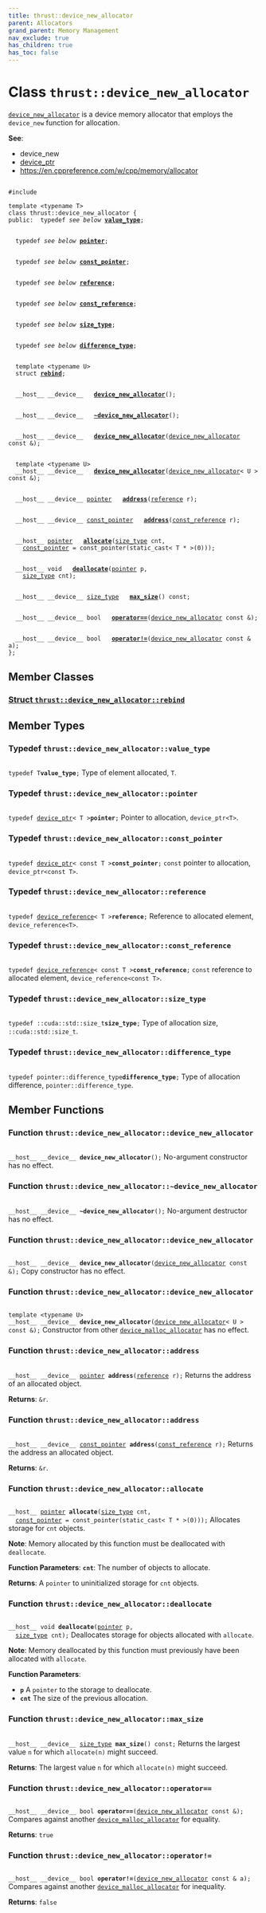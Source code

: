 ```yaml
---
title: thrust::device_new_allocator
parent: Allocators
grand_parent: Memory Management
nav_exclude: true
has_children: true
has_toc: false
---
```


# Class `thrust::device_new_allocator`

<code><a href="{{ site.baseurl }}/api/classes/classthrust_1_1device__new__allocator.html">device&#95;new&#95;allocator</a></code> is a device memory allocator that employs the <code>device&#95;new</code> function for allocation.

**See**:
* device_new 
* <a href="{{ site.baseurl }}/api/classes/classthrust_1_1device__ptr.html">device_ptr</a>
* <a href="https://en.cppreference.com/w/cpp/memory/allocator">https://en.cppreference.com/w/cpp/memory/allocator</a>

<code class="doxybook">
<span>#include <thrust/device_new_allocator.h></span><br>
<span>template &lt;typename T&gt;</span>
<span>class thrust::device&#95;new&#95;allocator {</span>
<span>public:</span><span>&nbsp;&nbsp;typedef <i>see below</i> <b><a href="{{ site.baseurl }}/api/classes/classthrust_1_1device__new__allocator.html#typedef-value-type">value&#95;type</a></b>;</span>
<br>
<span>&nbsp;&nbsp;typedef <i>see below</i> <b><a href="{{ site.baseurl }}/api/classes/classthrust_1_1device__new__allocator.html#typedef-pointer">pointer</a></b>;</span>
<br>
<span>&nbsp;&nbsp;typedef <i>see below</i> <b><a href="{{ site.baseurl }}/api/classes/classthrust_1_1device__new__allocator.html#typedef-const-pointer">const&#95;pointer</a></b>;</span>
<br>
<span>&nbsp;&nbsp;typedef <i>see below</i> <b><a href="{{ site.baseurl }}/api/classes/classthrust_1_1device__new__allocator.html#typedef-reference">reference</a></b>;</span>
<br>
<span>&nbsp;&nbsp;typedef <i>see below</i> <b><a href="{{ site.baseurl }}/api/classes/classthrust_1_1device__new__allocator.html#typedef-const-reference">const&#95;reference</a></b>;</span>
<br>
<span>&nbsp;&nbsp;typedef <i>see below</i> <b><a href="{{ site.baseurl }}/api/classes/classthrust_1_1device__new__allocator.html#typedef-size-type">size&#95;type</a></b>;</span>
<br>
<span>&nbsp;&nbsp;typedef <i>see below</i> <b><a href="{{ site.baseurl }}/api/classes/classthrust_1_1device__new__allocator.html#typedef-difference-type">difference&#95;type</a></b>;</span>
<br>
<span>&nbsp;&nbsp;template &lt;typename U&gt;</span>
<span>&nbsp;&nbsp;struct <b><a href="{{ site.baseurl }}/api/classes/structthrust_1_1device__new__allocator_1_1rebind.html">rebind</a></b>;</span>
<br>
<span>&nbsp;&nbsp;__host__ __device__ </span><span>&nbsp;&nbsp;<b><a href="{{ site.baseurl }}/api/classes/classthrust_1_1device__new__allocator.html#function-device-new-allocator">device&#95;new&#95;allocator</a></b>();</span>
<br>
<span>&nbsp;&nbsp;__host__ __device__ </span><span>&nbsp;&nbsp;<b><a href="{{ site.baseurl }}/api/classes/classthrust_1_1device__new__allocator.html#function-~device-new-allocator">~device&#95;new&#95;allocator</a></b>();</span>
<br>
<span>&nbsp;&nbsp;__host__ __device__ </span><span>&nbsp;&nbsp;<b><a href="{{ site.baseurl }}/api/classes/classthrust_1_1device__new__allocator.html#function-device-new-allocator">device&#95;new&#95;allocator</a></b>(<a href="{{ site.baseurl }}/api/classes/classthrust_1_1device__new__allocator.html">device_new_allocator</a> const &);</span>
<br>
<span>&nbsp;&nbsp;template &lt;typename U&gt;</span>
<span>&nbsp;&nbsp;__host__ __device__ </span><span>&nbsp;&nbsp;<b><a href="{{ site.baseurl }}/api/classes/classthrust_1_1device__new__allocator.html#function-device-new-allocator">device&#95;new&#95;allocator</a></b>(<a href="{{ site.baseurl }}/api/classes/classthrust_1_1device__new__allocator.html">device_new_allocator</a>< U > const &);</span>
<br>
<span>&nbsp;&nbsp;__host__ __device__ <a href="{{ site.baseurl }}/api/classes/classthrust_1_1device__new__allocator.html#typedef-pointer">pointer</a> </span><span>&nbsp;&nbsp;<b><a href="{{ site.baseurl }}/api/classes/classthrust_1_1device__new__allocator.html#function-address">address</a></b>(<a href="{{ site.baseurl }}/api/classes/classthrust_1_1device__new__allocator.html#typedef-reference">reference</a> r);</span>
<br>
<span>&nbsp;&nbsp;__host__ __device__ <a href="{{ site.baseurl }}/api/classes/classthrust_1_1device__new__allocator.html#typedef-const-pointer">const_pointer</a> </span><span>&nbsp;&nbsp;<b><a href="{{ site.baseurl }}/api/classes/classthrust_1_1device__new__allocator.html#function-address">address</a></b>(<a href="{{ site.baseurl }}/api/classes/classthrust_1_1device__new__allocator.html#typedef-const-reference">const_reference</a> r);</span>
<br>
<span>&nbsp;&nbsp;__host__ <a href="{{ site.baseurl }}/api/classes/classthrust_1_1device__new__allocator.html#typedef-pointer">pointer</a> </span><span>&nbsp;&nbsp;<b><a href="{{ site.baseurl }}/api/classes/classthrust_1_1device__new__allocator.html#function-allocate">allocate</a></b>(<a href="{{ site.baseurl }}/api/classes/classthrust_1_1device__new__allocator.html#typedef-size-type">size_type</a> cnt,</span>
<span>&nbsp;&nbsp;&nbsp;&nbsp;<a href="{{ site.baseurl }}/api/classes/classthrust_1_1device__new__allocator.html#typedef-const-pointer">const_pointer</a> = const&#95;pointer(static&#95;cast&lt; T &#42; &gt;(0)));</span>
<br>
<span>&nbsp;&nbsp;__host__ void </span><span>&nbsp;&nbsp;<b><a href="{{ site.baseurl }}/api/classes/classthrust_1_1device__new__allocator.html#function-deallocate">deallocate</a></b>(<a href="{{ site.baseurl }}/api/classes/classthrust_1_1device__new__allocator.html#typedef-pointer">pointer</a> p,</span>
<span>&nbsp;&nbsp;&nbsp;&nbsp;<a href="{{ site.baseurl }}/api/classes/classthrust_1_1device__new__allocator.html#typedef-size-type">size_type</a> cnt);</span>
<br>
<span>&nbsp;&nbsp;__host__ __device__ <a href="{{ site.baseurl }}/api/classes/classthrust_1_1device__new__allocator.html#typedef-size-type">size_type</a> </span><span>&nbsp;&nbsp;<b><a href="{{ site.baseurl }}/api/classes/classthrust_1_1device__new__allocator.html#function-max-size">max&#95;size</a></b>() const;</span>
<br>
<span>&nbsp;&nbsp;__host__ __device__ bool </span><span>&nbsp;&nbsp;<b><a href="{{ site.baseurl }}/api/classes/classthrust_1_1device__new__allocator.html#function-operator==">operator==</a></b>(<a href="{{ site.baseurl }}/api/classes/classthrust_1_1device__new__allocator.html">device_new_allocator</a> const &);</span>
<br>
<span>&nbsp;&nbsp;__host__ __device__ bool </span><span>&nbsp;&nbsp;<b><a href="{{ site.baseurl }}/api/classes/classthrust_1_1device__new__allocator.html#function-operator!=">operator!=</a></b>(<a href="{{ site.baseurl }}/api/classes/classthrust_1_1device__new__allocator.html">device_new_allocator</a> const & a);</span>
<span>};</span>
</code>

## Member Classes

<h3 id="struct-thrustdevice-new-allocatorrebind">
<a href="{{ site.baseurl }}/api/classes/structthrust_1_1device__new__allocator_1_1rebind.html">Struct <code>thrust::device&#95;new&#95;allocator::rebind</code>
</a>
</h3>


## Member Types

<h3 id="typedef-value-type">
Typedef <code>thrust::device&#95;new&#95;allocator::value&#95;type</code>
</h3>

<code class="doxybook">
<span>typedef T<b>value_type</b>;</span></code>
Type of element allocated, <code>T</code>. 

<h3 id="typedef-pointer">
Typedef <code>thrust::device&#95;new&#95;allocator::pointer</code>
</h3>

<code class="doxybook">
<span>typedef <a href="{{ site.baseurl }}/api/classes/classthrust_1_1device__ptr.html">device_ptr</a>< T ><b>pointer</b>;</span></code>
Pointer to allocation, <code>device&#95;ptr&lt;T&gt;</code>. 

<h3 id="typedef-const-pointer">
Typedef <code>thrust::device&#95;new&#95;allocator::const&#95;pointer</code>
</h3>

<code class="doxybook">
<span>typedef <a href="{{ site.baseurl }}/api/classes/classthrust_1_1device__ptr.html">device_ptr</a>< const T ><b>const_pointer</b>;</span></code>
<code>const</code> pointer to allocation, <code>device&#95;ptr&lt;const T&gt;</code>. 

<h3 id="typedef-reference">
Typedef <code>thrust::device&#95;new&#95;allocator::reference</code>
</h3>

<code class="doxybook">
<span>typedef <a href="{{ site.baseurl }}/api/classes/classthrust_1_1device__reference.html">device_reference</a>< T ><b>reference</b>;</span></code>
Reference to allocated element, <code>device&#95;reference&lt;T&gt;</code>. 

<h3 id="typedef-const-reference">
Typedef <code>thrust::device&#95;new&#95;allocator::const&#95;reference</code>
</h3>

<code class="doxybook">
<span>typedef <a href="{{ site.baseurl }}/api/classes/classthrust_1_1device__reference.html">device_reference</a>< const T ><b>const_reference</b>;</span></code>
<code>const</code> reference to allocated element, <code>device&#95;reference&lt;const T&gt;</code>. 

<h3 id="typedef-size-type">
Typedef <code>thrust::device&#95;new&#95;allocator::size&#95;type</code>
</h3>

<code class="doxybook">
<span>typedef ::cuda::std::size_t<b>size_type</b>;</span></code>
Type of allocation size, <code>::cuda::std::size&#95;t</code>. 

<h3 id="typedef-difference-type">
Typedef <code>thrust::device&#95;new&#95;allocator::difference&#95;type</code>
</h3>

<code class="doxybook">
<span>typedef pointer::difference_type<b>difference_type</b>;</span></code>
Type of allocation difference, <code>pointer::difference&#95;type</code>. 


## Member Functions

<h3 id="function-device-new-allocator">
Function <code>thrust::device&#95;new&#95;allocator::device&#95;new&#95;allocator</code>
</h3>

<code class="doxybook">
<span>__host__ __device__ </span><span><b>device_new_allocator</b>();</span></code>
No-argument constructor has no effect. 

<h3 id="function-~device-new-allocator">
Function <code>thrust::device&#95;new&#95;allocator::~device&#95;new&#95;allocator</code>
</h3>

<code class="doxybook">
<span>__host__ __device__ </span><span><b>~device_new_allocator</b>();</span></code>
No-argument destructor has no effect. 

<h3 id="function-device-new-allocator">
Function <code>thrust::device&#95;new&#95;allocator::device&#95;new&#95;allocator</code>
</h3>

<code class="doxybook">
<span>__host__ __device__ </span><span><b>device_new_allocator</b>(<a href="{{ site.baseurl }}/api/classes/classthrust_1_1device__new__allocator.html">device_new_allocator</a> const &);</span></code>
Copy constructor has no effect. 

<h3 id="function-device-new-allocator">
Function <code>thrust::device&#95;new&#95;allocator::device&#95;new&#95;allocator</code>
</h3>

<code class="doxybook">
<span>template &lt;typename U&gt;</span>
<span>__host__ __device__ </span><span><b>device_new_allocator</b>(<a href="{{ site.baseurl }}/api/classes/classthrust_1_1device__new__allocator.html">device_new_allocator</a>< U > const &);</span></code>
Constructor from other <code><a href="{{ site.baseurl }}/api/classes/classthrust_1_1device__malloc__allocator.html">device&#95;malloc&#95;allocator</a></code> has no effect. 

<h3 id="function-address">
Function <code>thrust::device&#95;new&#95;allocator::address</code>
</h3>

<code class="doxybook">
<span>__host__ __device__ <a href="{{ site.baseurl }}/api/classes/classthrust_1_1device__new__allocator.html#typedef-pointer">pointer</a> </span><span><b>address</b>(<a href="{{ site.baseurl }}/api/classes/classthrust_1_1device__new__allocator.html#typedef-reference">reference</a> r);</span></code>
Returns the address of an allocated object. 

**Returns**:
<code>&r</code>. 

<h3 id="function-address">
Function <code>thrust::device&#95;new&#95;allocator::address</code>
</h3>

<code class="doxybook">
<span>__host__ __device__ <a href="{{ site.baseurl }}/api/classes/classthrust_1_1device__new__allocator.html#typedef-const-pointer">const_pointer</a> </span><span><b>address</b>(<a href="{{ site.baseurl }}/api/classes/classthrust_1_1device__new__allocator.html#typedef-const-reference">const_reference</a> r);</span></code>
Returns the address an allocated object. 

**Returns**:
<code>&r</code>. 

<h3 id="function-allocate">
Function <code>thrust::device&#95;new&#95;allocator::allocate</code>
</h3>

<code class="doxybook">
<span>__host__ <a href="{{ site.baseurl }}/api/classes/classthrust_1_1device__new__allocator.html#typedef-pointer">pointer</a> </span><span><b>allocate</b>(<a href="{{ site.baseurl }}/api/classes/classthrust_1_1device__new__allocator.html#typedef-size-type">size_type</a> cnt,</span>
<span>&nbsp;&nbsp;<a href="{{ site.baseurl }}/api/classes/classthrust_1_1device__new__allocator.html#typedef-const-pointer">const_pointer</a> = const&#95;pointer(static&#95;cast&lt; T &#42; &gt;(0)));</span></code>
Allocates storage for <code>cnt</code> objects. 

**Note**:
Memory allocated by this function must be deallocated with <code>deallocate</code>. 

**Function Parameters**:
**`cnt`**: The number of objects to allocate. 

**Returns**:
A <code>pointer</code> to uninitialized storage for <code>cnt</code> objects. 

<h3 id="function-deallocate">
Function <code>thrust::device&#95;new&#95;allocator::deallocate</code>
</h3>

<code class="doxybook">
<span>__host__ void </span><span><b>deallocate</b>(<a href="{{ site.baseurl }}/api/classes/classthrust_1_1device__new__allocator.html#typedef-pointer">pointer</a> p,</span>
<span>&nbsp;&nbsp;<a href="{{ site.baseurl }}/api/classes/classthrust_1_1device__new__allocator.html#typedef-size-type">size_type</a> cnt);</span></code>
Deallocates storage for objects allocated with <code>allocate</code>. 

**Note**:
Memory deallocated by this function must previously have been allocated with <code>allocate</code>. 

**Function Parameters**:
* **`p`** A <code>pointer</code> to the storage to deallocate. 
* **`cnt`** The size of the previous allocation. 

<h3 id="function-max-size">
Function <code>thrust::device&#95;new&#95;allocator::max&#95;size</code>
</h3>

<code class="doxybook">
<span>__host__ __device__ <a href="{{ site.baseurl }}/api/classes/classthrust_1_1device__new__allocator.html#typedef-size-type">size_type</a> </span><span><b>max_size</b>() const;</span></code>
Returns the largest value <code>n</code> for which <code>allocate(n)</code> might succeed. 

**Returns**:
The largest value <code>n</code> for which <code>allocate(n)</code> might succeed. 

<h3 id="function-operator==">
Function <code>thrust::device&#95;new&#95;allocator::operator==</code>
</h3>

<code class="doxybook">
<span>__host__ __device__ bool </span><span><b>operator==</b>(<a href="{{ site.baseurl }}/api/classes/classthrust_1_1device__new__allocator.html">device_new_allocator</a> const &);</span></code>
Compares against another <code><a href="{{ site.baseurl }}/api/classes/classthrust_1_1device__malloc__allocator.html">device&#95;malloc&#95;allocator</a></code> for equality. 

**Returns**:
<code>true</code>

<h3 id="function-operator!=">
Function <code>thrust::device&#95;new&#95;allocator::operator!=</code>
</h3>

<code class="doxybook">
<span>__host__ __device__ bool </span><span><b>operator!=</b>(<a href="{{ site.baseurl }}/api/classes/classthrust_1_1device__new__allocator.html">device_new_allocator</a> const & a);</span></code>
Compares against another <code><a href="{{ site.baseurl }}/api/classes/classthrust_1_1device__malloc__allocator.html">device&#95;malloc&#95;allocator</a></code> for inequality. 

**Returns**:
<code>false</code>


